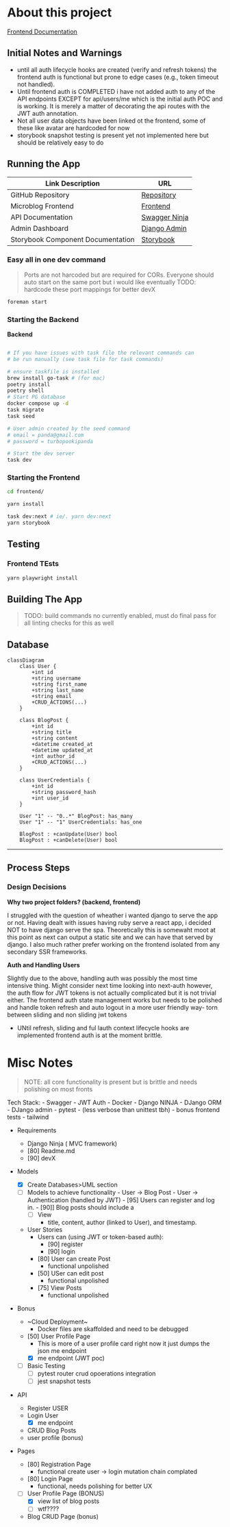 # About this project

[Frontend Documentation](./frontend/README.md)

## Initial Notes and Warnings

- until all auth lifecycle hooks are created (verify and refresh tokens) the frontend auth is functional but prone to edge cases (e.g., token timeout not handled).
- Until frontend auth is COMPLETED i have not added auth to any of the API endpoints EXCEPT for api/users/me which is the initial auth POC and is working.  It is merely a matter of decorating the api routes with the JWT auth annotation.
- Not all user data objects have been linked ot the frontend, some of these like avatar are hardcoded for now
- storybook snapshot testing is present yet not implemented here but should be relatively easy to do
## Running the App

| Link Description                          | URL                                                |
|-------------------------------------------|----------------------------------------------------|
| GitHub Repository                          | [Repository](https://github.com/TheBranchDriftCatalyst/microblog/tree/master) |
| Microblog Frontend                         | [Frontend](http://localhost:5100/)   |
| API Documentation                          | [Swagger Ninja](http://localhost:8000/api/docs#/) |
| Admin Dashboard                            | [Django Admin](http://localhost:8000/admin/) |
| Storybook Component Documentation          | [Storybook](http://localhost:6006/) |

### Easy all in one dev command

> Ports are not harcoded but are required for CORs. Everyone should auto start 
> on the same port  but i would like eventually TODO: hardcode these port mappings for better devX

```sh
foreman start
```

### Starting the Backend

**Backend**

```sh

# If you have issues with task file the relevant commands can 
# be run manually (see task file for task commands)

# ensure taskfile is installed
brew install go-task # (for mac)
poetry install
poetry shell
# Start PG database
docker compose up -d
task migrate
task seed

# User admin created by the seed command
# email = panda@gmail.com
# password = turbopookipanda

# Start the dev server
task dev 

```

>

### Starting the Frontend
  
```sh
cd frontend/

yarn install

task dev:next # ie/. yarn dev:next 
yarn storybook

```

## Testing

### Frontend TEsts

```sh
yarn playwright install                                             
```

## Building The App

> TODO: build commands no currently enabled, must do final pass for all linting checks for this as well

## Database

```mermaid
classDiagram
    class User {
        +int id
        +string username
        +string first_name
        +string last_name
        +string email
        +CRUD_ACTIONS(...)
    }

    class BlogPost {
        +int id
        +string title
        +string content
        +datetime created_at
        +datetime updated_at
        +int author_id
        +CRUD_ACTIONS(...)
    }

    class UserCredentials {
        +int id
        +string password_hash
        +int user_id
    }

    User "1" -- "0..*" BlogPost: has_many
    User "1" -- "1" UserCredentials: has_one

    BlogPost : +canUpdate(User) bool
    BlogPost : +canDelete(User) bool

```

---

## Process Steps

### Design Decisions

**Why two project folders? (backend, frontend)**

I struggled with the question of wheather i wanted django to serve the app or not.  Having dealt with issues having ruby serve a react app, i decided NOT to have django serve the spa.  Theoretically this is somewaht moot at this point as next can output a static site and we can have that served by django.  I also much rather prefer working on the frontend isolated from any secondary SSR frameworks.

**Auth and Handling Users**

Slightly due to the above, handling auth was possibly the most time intensive thing.  Might consider next time looking into next-auth however, the auth flow for JWT tokens is not actually complicated but it is not trivial either.  The frontend auth state management works but needs to be polished and handle token refresh and auto logout in a more user friendly way- torn between sliding and non sliding jwt tokens

- UNtil refresh, sliding and ful lauth context lifecycle hooks are implemented frontend auth is at the moment brittle.

# Misc Notes

> NOTE: all core functionality is present but is brittle and needs polishing on most fronts

Tech Stack:
    - Swagger
    - JWT Auth
    - Docker
    - Django NINJA
    - DJango ORM
    - DJango admin
    - pytest
      - (less verbose than unittest tbh)
      - bonus frontend tests
    - tailwind

- Requirements
  - Django Ninja ( MVC framework)
  - [80] Readme.md
  - [90] devX
- Models
  - [x]  Create Databases>UML section
    - [ ]  Models to achieve functionality
      - User → Blog Post
      - User → Authentication (handled by JWT)
      - [95] Users can register and log in.
      - [90]] Blog posts should include a
        - [ ] View
          - title, content, author (linked to User), and timestamp.
  - User Stories
    - Users can (using JWT or token-based auth):
      - [90] register
      - [90] login
    - [80] User can create Post
      - functional unpolished
    - [50] USer can edit post
      - functional unpolished
    - [75] View Posts
      - functional unpolished
- Bonus
  - ~Cloud Deployment~
    - Docker files are skaffolded and need to be debugged
  - [50] User Profile Page
    - This is more of a user profile card right now it just dumps the json me endpoint 
    - [x] me endpoint (JWT poc)
  - [ ] Basic Testing
    - [ ] pytest router crud opoerations integration
    - [ ] jest snapshot tests

- API
  - Register USER
  - Login User
    - [x] me endpoint
  - CRUD Blog Posts
  - user profile (bonus)

- Pages
  - [80] Registration Page
    - functional create user -> login mutation chain complated
  - [80] Login Page
    - functional, needs polishing for better UX
  - [ ] User Profile Page (BONUS)
    - [x] view list of blog posts
    - [ ] wtf????
  - Blog CRUD Page (bonus)